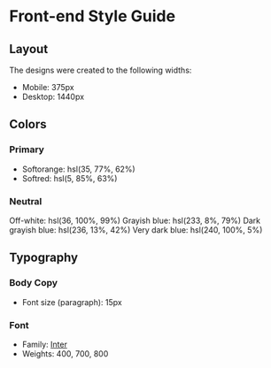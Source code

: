 # Front-end Style Guide

## Layout

The designs were created to the following widths:

- Mobile: 375px
- Desktop: 1440px

## Colors

### Primary

- Softorange: hsl(35, 77%, 62%)
- Softred: hsl(5, 85%, 63%)

### Neutral

Off-white: hsl(36, 100%, 99%)
Grayish blue: hsl(233, 8%, 79%)
Dark grayish blue: hsl(236, 13%, 42%)
Very dark blue: hsl(240, 100%, 5%)

## Typography

### Body Copy

- Font size (paragraph): 15px

### Font

- Family: [Inter](https://fonts.google.com/specimen/Inter)
- Weights: 400, 700, 800
